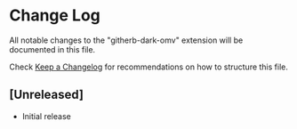 # Change Log

All notable changes to the "githerb-dark-omv" extension will be documented in this file.

Check [Keep a Changelog](http://keepachangelog.com/) for recommendations on how to structure this file.

## [Unreleased]

- Initial release
